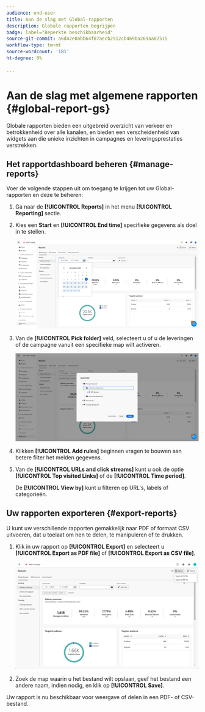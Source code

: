 ```yaml
---
audience: end-user
title: Aan de slag met Global-rapporten
description: Globale rapporten begrijpen
badge: label="Beperkte beschikbaarheid"
source-git-commit: a6d42e0abb64f87aecb2912cb469ba269aa02515
workflow-type: tm+mt
source-wordcount: '181'
ht-degree: 0%

---
```



# Aan de slag met algemene rapporten {#global-report-gs}

Globale rapporten bieden een uitgebreid overzicht van verkeer en betrokkenheid over alle kanalen, en bieden een verscheidenheid van widgets aan die unieke inzichten in campagnes en leveringsprestaties verstrekken.

## Het rapportdashboard beheren {#manage-reports}

Voer de volgende stappen uit om toegang te krijgen tot uw Global-rapporten en deze te beheren:

1. Ga naar de **[!UICONTROL Reports]** in het menu **[!UICONTROL Reporting]** sectie.

1. Kies een **Start** en **[!UICONTROL End time]** specifieke gegevens als doel in te stellen.

   ![](assets/global_report_manage_1.png)

1. Van de **[!UICONTROL Pick folder]** veld, selecteert u of u de leveringen of de campagne vanuit een specifieke map wilt activeren.

   ![](assets/global_report_manage_2.png)

1. Klikken **[!UICONTROL Add rules]** beginnen vragen te bouwen aan betere filter het melden gegevens.

1. Van de **[!UICONTROL URLs and click streams]** kunt u ook de optie **[!UICONTROL Top visited Links]** of de **[!UICONTROL Time period]**.

   De **[!UICONTROL View by]** kunt u filteren op URL&#39;s, labels of categorieën.

## Uw rapporten exporteren {#export-reports}

U kunt uw verschillende rapporten gemakkelijk naar PDF of formaat CSV uitvoeren, dat u toelaat om hen te delen, te manipuleren of te drukken.

1. Klik in uw rapport op **[!UICONTROL Export]** en selecteert u **[!UICONTROL Export as PDF file]** of **[!UICONTROL Export as CSV file]**.

   ![](assets/global_report_export.png)

1. Zoek de map waarin u het bestand wilt opslaan, geef het bestand een andere naam, indien nodig, en klik op **[!UICONTROL Save]**.

Uw rapport is nu beschikbaar voor weergave of delen in een PDF- of CSV-bestand.

